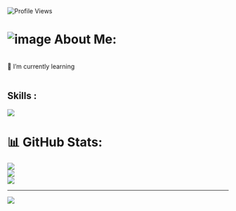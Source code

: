 
<!-- For profile views I used an opensource project https://github.com/antonkomarev/github-profile-views-counter -->
<img src = "https://komarev.com/ghpvc/?username=ginnysingh789&color=orange&style=flat-square" alt ="Profile Views">

# ![image](https://github.com/user-attachments/assets/fc697d05-bfc3-4557-8fea-adf3c01eb4d4) About Me:
<br>🌱 I’m currently learning<br><br>
## Skills :

<p align="left">
  <a href="https://skillicons.dev">
<img src="https://skillicons.dev/icons?i=react,ts,js,nodejs,aws,git,java,py,django,mongodb" />

  </a>
</p>

# 📊 GitHub Stats:
![](https://github-readme-stats.vercel.app/api?username=ginnysingh789&theme=chartreuse-dark&hide_border=false&include_all_commits=false&count_private=false)<br/>
![](https://nirzak-streak-stats.vercel.app/?user=ginnysingh789&theme=chartreuse-dark&hide_border=false)<br/>
![](https://github-readme-stats.vercel.app/api/top-langs/?username=ginnysingh789&theme=chartreuse-dark&hide_border=false&include_all_commits=false&count_private=false&layout=compact)

---
[![](https://visitcount.itsvg.in/api?id=ginnysingh789&icon=0&color=0)](https://visitcount.itsvg.in)

<!-- Proudly created with GPRM ( https://gprm.itsvg.in ) -->



